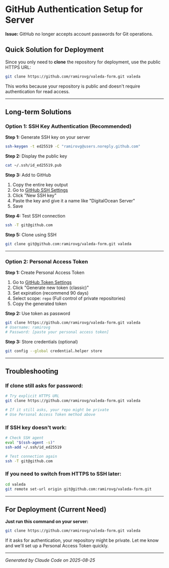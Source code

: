 # GitHub Authentication Setup for Server

**Issue:** GitHub no longer accepts account passwords for Git operations.

## Quick Solution for Deployment

Since you only need to **clone** the repository for deployment, use the public HTTPS URL:

```bash
git clone https://github.com/ramirovg/valeda-form.git valeda
```

This works because your repository is public and doesn't require authentication for read access.

---

## Long-term Solutions

### Option 1: SSH Key Authentication (Recommended)

**Step 1:** Generate SSH key on your server
```bash
ssh-keygen -t ed25519 -C "ramirovg@users.noreply.github.com"
```

**Step 2:** Display the public key
```bash
cat ~/.ssh/id_ed25519.pub
```

**Step 3:** Add to GitHub
1. Copy the entire key output
2. Go to [GitHub SSH Settings](https://github.com/settings/keys)
3. Click "New SSH key"
4. Paste the key and give it a name like "DigitalOcean Server"
5. Save

**Step 4:** Test SSH connection
```bash
ssh -T git@github.com
```

**Step 5:** Clone using SSH
```bash
git clone git@github.com:ramirovg/valeda-form.git valeda
```

---

### Option 2: Personal Access Token

**Step 1:** Create Personal Access Token
1. Go to [GitHub Token Settings](https://github.com/settings/tokens)
2. Click "Generate new token (classic)"
3. Set expiration (recommend 90 days)
4. Select scope: `repo` (Full control of private repositories)
5. Copy the generated token

**Step 2:** Use token as password
```bash
git clone https://github.com/ramirovg/valeda-form.git valeda
# Username: ramirovg
# Password: [paste your personal access token]
```

**Step 3:** Store credentials (optional)
```bash
git config --global credential.helper store
```

---

## Troubleshooting

### If clone still asks for password:
```bash
# Try explicit HTTPS URL
git clone https://github.com/ramirovg/valeda-form.git valeda

# If it still asks, your repo might be private
# Use Personal Access Token method above
```

### If SSH key doesn't work:
```bash
# Check SSH agent
eval "$(ssh-agent -s)"
ssh-add ~/.ssh/id_ed25519

# Test connection again
ssh -T git@github.com
```

### If you need to switch from HTTPS to SSH later:
```bash
cd valeda
git remote set-url origin git@github.com:ramirovg/valeda-form.git
```

---

## For Deployment (Current Need)

**Just run this command on your server:**
```bash
git clone https://github.com/ramirovg/valeda-form.git valeda
```

If it asks for authentication, your repository might be private. Let me know and we'll set up a Personal Access Token quickly.

---

*Generated by Claude Code on 2025-08-25*
